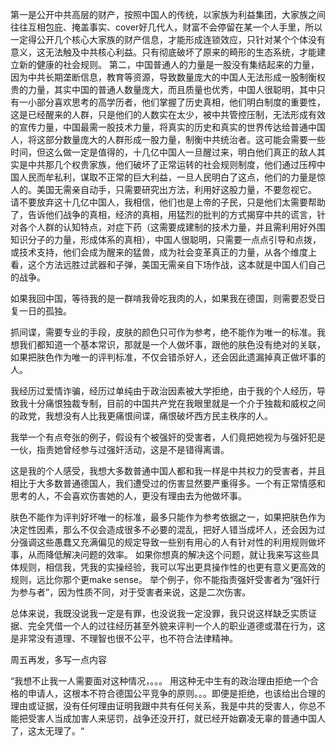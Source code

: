 第一是公开中共高层的财产，按照中国人的传统，以家族为利益集团，大家族之间往往互相包庇、掩盖事实、cover好几代人，财富不会停留在某一个人手里，所以一定得公开几个核心大家族的财产信息，才能形成连锁效应，只针对某个个体没有意义，这无法触及中共核心利益。只有彻底破坏了原来的畸形的生态系统，才能建立新的健康的社会规则。
第二，中国普通人的力量是一股没有集结起来的力量，因为中共长期垄断信息，教育等资源，导致数量庞大的中国人无法形成一股制衡权贵的力量，其实中国的普通人数量庞大，而且质量也优秀，中国人很聪明，其中只有一小部分喜欢思考的高学历者，他们掌握了历史真相，他们明白制度的重要性，这是已经醒来的人群，只是他们的人数实在太少，被中共管控压制，无法形成有效的宣传力量，中国最需一股技术力量，将真实的历史和真实的世界传达给普通中国人，将这部分数量庞大的人群形成一股力量，制衡中共统治者。这可能会需要一些时间，但这么做一定是值得的，十几亿中国人一旦醒过来，明白他们真正的敌人其实是中共那几个权贵家族，他们破坏了正常运转的社会规则制度，他们通过压榨中国人民而牟私利，谋取不正常的巨大利益，一旦人民明白了这点，他们的力量是惊人的。美国无需亲自动手，只需要研究出方法，利用好这股力量，不要忽视它。
请不要放弃这十几亿中国人，我相信，他们也是上帝的子民，只是他们太需要帮助了，告诉他们战争的真相，经济的真相，用猛烈的批判的方式揭穿中共的谎言，针对各个人群的认知特点，对症下药（这需要成建制的技术力量，并且需利用好外围知识分子的力量，形成体系的真相），中国人很聪明，只需要一点点引导和点拨，或技术支持，他们会成为醒来的猛兽，成为社会变革真正的力量，从各个维度上看，这个方法远胜过武器和子弹，美国无需亲自下场作战，这本就是中国人们自己的战争。



如果我回中国，等待我的是一群啃我骨吃我肉的人，如果我在德国，则需要忍受日复一日的孤独。

抓间谍，需要专业的手段，皮肤的颜色只可作为参考，绝不能作为唯一的标准。我想我们都知道一个基本常识，那就是一个人做坏事，跟他的肤色没有绝对的关联，如果把肤色作为唯一的评判标准，不仅会错杀好人，还会因此遗漏掉真正做坏事的人。

我经历过爱情诈骗，经历过单纯由于政治因素被大学拒绝，由于我的个人经历，导致我十分痛恨独裁专制，目前的中国共产党在我眼里就是一个介于独裁和威权之间的政党，我想没有人比我更痛恨间谍，痛恨破坏西方民主秩序的人。

我举一个有点夸张的例子，假设有个被强奸的受害者，人们竟把她视为与强奸犯是一伙，指责她曾经参与过强奸活动，这是不是错得离谱。

这是我的个人感受，我想大多数普通中国人都和我一样是中共权力的受害者，并且相比于大多数普通德国人，我们遭受过的伤害显然要严重得多。一个有正常情感和思考的人，不会喜欢伤害她的人，更没有理由去为他做坏事。



肤色不能作为评判好坏唯一的标准，最多只能作为参考依据之一，如果把肤色作为决定性因素，那么不仅会造成很多不必要的混乱，把好人错当成坏人，还会因为过分强调这些愚蠢又充满偏见的规定导致一些别有用心的人有针对性的利用规则做坏事，从而降低解决问题的效率。
如果你想真的解决这个问题，就让我来写这些具体规则，相信我，凭我的实操经验，我可以写出更具操作性的也更有意义更高效的规则，远比你那个更make sense。
举个例子，你不能指责强奸受害者为“强奸行为参与者”，因为性质不同，对于受害者来说，这是二次伤害。


总体来说，我既没说我一定是有罪，也没说我一定没罪，我只说这样缺乏实质证据、完全凭借一个人的过往经历甚至外貌来评判一个人的职业道德或潜在行为，这是非常没有道理、不理智也很不公平，也不符合法律精神。


周五再发，多写一点内容

“我想不止我一人需要面对这种情况，。。。 用这种无中生有的政治理由拒绝一个合格的申请人，这根本不符合德国公平竞争的原则。。。即便是拒绝，也该给出合理的理由或证据，没有任何理由证明我跟中共有任何关系，我是中共的受害人，你总不能把受害人当成加害人来惩罚，战争还没开打，就已经开始霸凌无辜的普通中国人了，这太无理了。“
